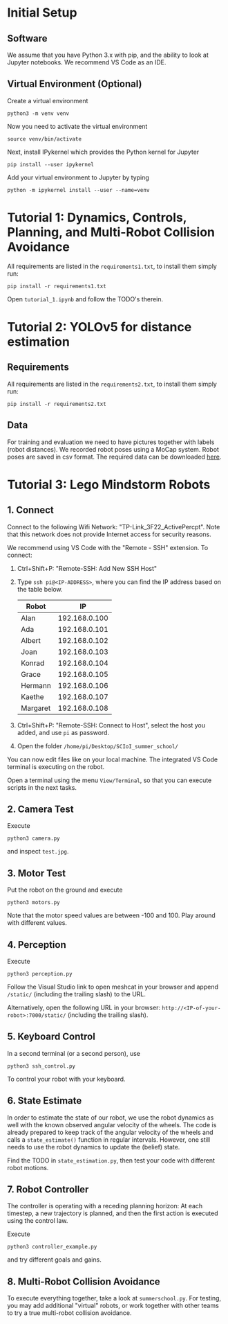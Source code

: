# Initial Setup

## Software

We assume that you have Python 3.x with pip, and the ability to look at Jupyter notebooks. We recommend VS Code as an IDE.

## Virtual Environment (Optional)
Create a virtual environment
```
python3 -m venv venv
```

Now you need to activate the virtual environment
```
source venv/bin/activate
```

Next, install IPykernel which provides the Python kernel for Jupyter
```
pip install --user ipykernel
```

Add your virtual environment to Jupyter by typing
```
python -m ipykernel install --user --name=venv
```

# Tutorial 1: Dynamics, Controls, Planning, and Multi-Robot Collision Avoidance

All requirements are listed in the `requirements1.txt`, to install them simply run:

```
pip install -r requirements1.txt
```

Open `tutorial_1.ipynb` and follow the TODO's therein. 

# Tutorial 2: YOLOv5 for distance estimation

## Requirements

All requirements are listed in the `requirements2.txt`, to install them simply run:
```
pip install -r requirements2.txt
```

## Data

For training and evaluation we need to have pictures together with labels (robot distances). 
We recorded robot poses using a MoCap system. Robot poses are saved in csv format.
The required data can be downloaded [here](https://tubcloud.tu-berlin.de/s/Tk78deGXrgX497y).

# Tutorial 3: Lego Mindstorm Robots

## 1. Connect

Connect to the following Wifi Network: "TP-Link_3F22_ActivePercpt". Note that this network does not provide Internet access for security reasons.

We recommend using VS Code with the "Remote - SSH" extension. To connect:

1. Ctrl+Shift+P: "Remote-SSH: Add New SSH Host"
2. Type `ssh pi@<IP-ADDRESS>`, where you can find the IP address based on the table below.

    | Robot    | IP            |
    | -------- | ------------- |
    | Alan     | 192.168.0.100 |
    | Ada      | 192.168.0.101 |
    | Albert   | 192.168.0.102 |
    | Joan     | 192.168.0.103 |
    | Konrad   | 192.168.0.104 |
    | Grace    | 192.168.0.105 |
    | Hermann  | 192.168.0.106 |
    | Kaethe   | 192.168.0.107 |
    | Margaret | 192.168.0.108 |

3. Ctrl+Shift+P: "Remote-SSH: Connect to Host", select the host you added, and use `pi` as password.

4. Open the folder `/home/pi/Desktop/SCIoI_summer_school/`

You can now edit files like on your local machine. The integrated VS Code terminal is executing on the robot.

Open a terminal using the menu `View/Terminal`, so that you can execute scripts in the next tasks.

## 2. Camera Test

Execute

```
python3 camera.py
```

and inspect `test.jpg`.

## 3. Motor Test

Put the robot on the ground and execute

```
python3 motors.py
```

Note that the motor speed values are between -100 and 100. Play around with different values.

## 4. Perception

Execute

```
python3 perception.py
```

Follow the Visual Studio link to open meshcat in your browser and append `/static/` (including the trailing slash) to the URL.

Alternatively, open the following URL in your browser: `http://<IP-of-your-robot>:7000/static/` (including the trailing slash).

## 5. Keyboard Control

In a second terminal (or a second person), use

```
python3 ssh_control.py
```

To control your robot with your keyboard.

## 6. State Estimate

In order to estimate the state of our robot, we use the robot dynamics as well with the known observed angular velocity of the wheels. The code is already prepared to keep track of the angular velocity of the wheels and calls a `state_estimate()` function in regular intervals. However, one still needs to use the robot dynamics to update the (belief) state.

Find the TODO in `state_estimation.py`, then test your code with different robot motions.

## 7. Robot Controller

The controller is operating with a receding planning horizon: At each timestep, a new trajectory is planned, and then the first action is executed using the control law.

Execute

```
python3 controller_example.py
```

and try different goals and gains.

## 8. Multi-Robot Collision Avoidance

To execute everything together, take a look at `summerschool.py`. For testing, you may add additional "virtual" robots, or work together with other teams to try a true multi-robot collision avoidance.